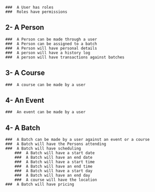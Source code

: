 	###  A User has roles
	###  Roles have permissions

## 2- A Person
	###  A Person can be made through a user
	###  A Person can be assigned to a batch
	###  A Person will have personal details
	###  A person will have a history log
	###  A person will have transactions against batches

## 3- A Course
	###  A course can be made by a user

## 4- An Event
	###  An event can be made by a user

## 4- A Batch
	###  A Batch can be made by a user against an event or a course
	###  A Batch will have the Persons attending
	###  A Batch will have scheduling
		###  A Batch will have a start date
		###  A Batch will have an end date
		###  A Batch will have a start time
		###  A Batch will have an end time
		###  A Batch will have a start day
		###  A Batch will have an end day
		###  A course will have the location
	###  A Batch will have pricing
